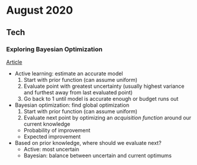 August 2020
===========

Tech
----

### Exploring Bayesian Optimization

[Article](https://distill.pub/2020/bayesian-optimization/)

- Active learning: estimate an accurate model
  1. Start with prior function (can assume uniform)
  2. Evaluate point with greatest uncertainty (usually highest variance and furthest away from last evaluated point)
  3. Go back to 1 until model is accurate enough or budget runs out
- Bayesian optimization: find global optimization
  1. Start with prior function (can assume uniform)
  2. Evaluate next point by optimizing an _acquisition function_ around our current knowledge
    - Probability of improvement
    - Expected improvement
- Based on prior knowledge, where should we evaluate next?
  - Active: most uncertain
  - Bayesian: balance between uncertain and current optimums
